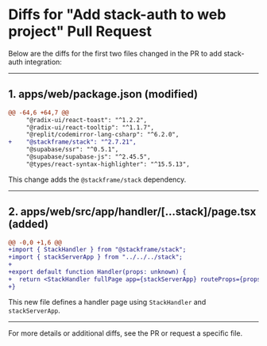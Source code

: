 # Diffs for "Add stack-auth to web project" Pull Request

Below are the diffs for the first two files changed in the PR to add stack-auth integration:

---

## 1. apps/web/package.json (modified)

```diff
@@ -64,6 +64,7 @@
     "@radix-ui/react-toast": "^1.2.2",
     "@radix-ui/react-tooltip": "^1.1.7",
     "@replit/codemirror-lang-csharp": "^6.2.0",
+    "@stackframe/stack": "^2.7.21",
     "@supabase/ssr": "^0.5.1",
     "@supabase/supabase-js": "^2.45.5",
     "@types/react-syntax-highlighter": "^15.5.13",
```

This change adds the `@stackframe/stack` dependency.

---

## 2. apps/web/src/app/handler/[...stack]/page.tsx (added)

```diff
@@ -0,0 +1,6 @@
+import { StackHandler } from "@stackframe/stack";
+import { stackServerApp } from "../../../stack";
+
+export default function Handler(props: unknown) {
+  return <StackHandler fullPage app={stackServerApp} routeProps={props} />;
+}
```

This new file defines a handler page using `StackHandler` and `stackServerApp`.

---

For more details or additional diffs, see the PR or request a specific file.
